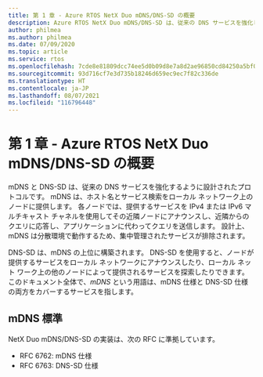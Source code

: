```yaml
---
title: 第 1 章 - Azure RTOS NetX Duo mDNS/DNS-SD の概要
description: Azure RTOS NetX Duo mDNS/DNS-SD は、従来の DNS サービスを強化します。
author: philmea
ms.author: philmea
ms.date: 07/09/2020
ms.topic: article
ms.service: rtos
ms.openlocfilehash: 7cde8e81809dcc74ee5d0b09d8e7a8d2ae96850cd84250a5bf003fdd5763925a
ms.sourcegitcommit: 93d716cf7e3d735b18246d659ec9ec7f82c336de
ms.translationtype: HT
ms.contentlocale: ja-JP
ms.lasthandoff: 08/07/2021
ms.locfileid: "116796448"
---
```

# <a name="chapter-1---introduction-to-azure-rtos-netx-duo-mdnsdns-sd"></a>第 1 章 - Azure RTOS NetX Duo mDNS/DNS-SD の概要

mDNS と DNS-SD は、従来の DNS サービスを強化するように設計されたプロトコルです。 mDNS は、ホスト名とサービス検索をローカル ネットワーク上のノードに提供します。 各ノードでは、提供するサービスを IPv4 または IPv6 マルチキャスト チャネルを使用してその近隣ノードにアナウンスし、近隣からのクエリに応答し、アプリケーションに代わってクエリを送信します。 設計上、mDNS は分散環境で動作するため、集中管理されたサービスが排除されます。

DNS-SD は、mDNS の上位に構築されます。 DNS-SD を使用すると、ノードが提供するサービスをローカル ネットワークにアナウンスしたり、ローカル ネット ワーク上の他のノードによって提供されるサービスを探索したりできます。 このドキュメント全体で、*mDNS* という用語は、mDNS 仕様と DNS-SD 仕様の両方をカバーするサービスを指します。

## <a name="mdns-standard"></a>mDNS 標準

NetX Duo mDNS/DNS-SD の実装は、次の RFC に準拠しています。

- RFC 6762: mDNS 仕様
- RFC 6763: DNS-SD 仕様